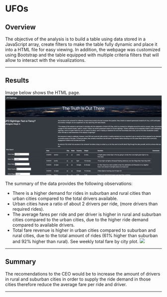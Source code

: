 # UFOs

## Overview 

The objective of the analysis is to build a table using data stored in a JavaScript array, create filters to make the table fully dynamic and place it into a HTML file for easy viewing. In addition, the webpage was customized using Bootstrap and the table equipped with multiple criteria filters that will allow to interact with the visualizations.


---
## Results

Image below shows the HTML page.
![](static/images/Index_HTML_Page.png)

The summary of the data provides the following observations: 
* There is a higher demand for rides in suburban and rural cities than urban cities compared to the total drivers available.
* Urban cities have a ratio of about 2 drivers per ride, (more drivers than required rides).
* The average fares per ride and per driver is higher in rural and suburban cities compared to the urban cities, due to the higher ride demand compared to available drivers. 
* Total fare revenue is higher in urban cities compared to suburban and rural cities, due to the total amount of rides (61% higher than suburban and 92% higher than rural). See weekly total fare by city plot.
![](analysis/Weekly_total_fare.png)


---
## Summary

The recomendations to the CEO would be to increase the amount of drivers in rural and suburban cities in order to supply the ride demand in those cities therefore reduce the average fare per ride and driver.  



---
